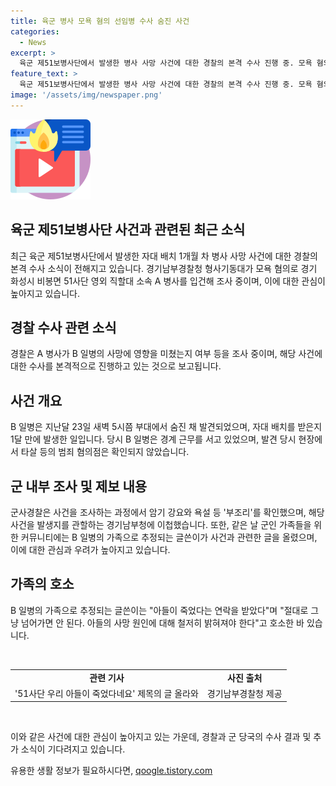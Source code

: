 ```yaml
---
title: 육군 병사 모욕 혐의 선임병 수사 숨진 사건
categories:
  - News
excerpt: >
  육군 제51보병사단에서 발생한 병사 사망 사건에 대한 경찰의 본격 수사 진행 중. 모욕 혐의로 A 병사가 입건되고, B 일병의 사망 여부에 영향을 미쳤는지 조사 중. B 일병은 부대에서 숨진 채 발견되었고, 암기 강요와 욕설 등 부조리가 확인되었으며 군사경찰이 경기남부청으로 이송. 사건과 관련된 군인 가족의 호소도 이어지고 있음.
feature_text: >
  육군 제51보병사단에서 발생한 병사 사망 사건에 대한 경찰의 본격 수사 진행 중. 모욕 혐의로 A 병사가 입건되고, B 일병의 사망 여부에 영향을 미쳤는지 조사 중. B 일병은 부대에서 숨진 채 발견되었고, 암기 강요와 욕설 등 부조리가 확인되었으며 군사경찰이 경기남부청으로 이송. 사건과 관련된 군인 가족의 호소도 이어지고 있음.
image: '/assets/img/newspaper.png'
---
```


<p><img src="/assets/img/news.png" alt="rentncar 속보" /></p>

<h2>육군 제51보병사단 사건과 관련된 최근 소식</h2>

<p data-ke-size="size16">최근 육군 제51보병사단에서 발생한 자대 배치 1개월 차 병사 사망 사건에 대한 경찰의 본격 수사 소식이 전해지고 있습니다. 경기남부경찰청 형사기동대가 모욕 혐의로 경기 화성시 비봉면 51사단 영외 직할대 소속 A 병사를 입건해 조사 중이며, 이에 대한 관심이 높아지고 있습니다.</p>

<h2 data-ke-size="size26">경찰 수사 관련 소식</h2>

<p data-ke-size="size16">경찰은 A 병사가 B 일병의 사망에 영향을 미쳤는지 여부 등을 조사 중이며, 해당 사건에 대한 수사를 본격적으로 진행하고 있는 것으로 보고됩니다.</p>

<h2 data-ke-size="size26">사건 개요</h2>

<p data-ke-size="size16">B 일병은 지난달 23일 새벽 5시쯤 부대에서 숨진 채 발견되었으며, 자대 배치를 받은지 1달 만에 발생한 일입니다. 당시 B 일병은 경계 근무를 서고 있었으며, 발견 당시 현장에서 타살 등의 범죄 혐의점은 확인되지 않았습니다.</p>

<h2 data-ke-size="size26">군 내부 조사 및 제보 내용</h2>

<p data-ke-size="size16">군사경찰은 사건을 조사하는 과정에서 암기 강요와 욕설 등 '부조리'를 확인했으며, 해당 사건을 발생지를 관할하는 경기남부청에 이첩했습니다. 또한, 같은 날 군인 가족들을 위한 커뮤니티에는 B 일병의 가족으로 추정되는 글쓴이가 사건과 관련한 글을 올렸으며, 이에 대한 관심과 우려가 높아지고 있습니다.</p>

<h2 data-ke-size="size26">가족의 호소</h2>

<p data-ke-size="size16">B 일병의 가족으로 추정되는 글쓴이는 "아들이 죽었다는 연락을 받았다"며 "절대로 그냥 넘어가면 안 된다. 아들의 사망 원인에 대해 철저히 밝혀져야 한다"고 호소한 바 있습니다.</p>

<p data-ke-size="size16">&nbsp;</p>

<table>
    <tbody>
        <tr>
            <td style="text-align: center; height: 17px;"><b>관련 기사</b></td>
            <td style="text-align: center; height: 17px;"><b>사진 출처</b></td>
        </tr>
        <tr>
            <td style="text-align: center; height: 17px;">'51사단 우리 아들이 죽었다네요' 제목의 글 올라와</td>
            <td style="text-align: center; height: 17px;">경기남부경찰청 제공</td>
        </tr>
    </tbody>
</table>

<p data-ke-size="size16">&nbsp;</p>

<p data-ke-size="size16">이와 같은 사건에 대한 관심이 높아지고 있는 가운데, 경찰과 군 당국의 수사 결과 및 추가 소식이 기다려지고 있습니다.</p>
유용한 생활 정보가 필요하시다면, <a href="https://qoogle.tistory.com" rel="dofollow">qoogle.tistory.com</a>


